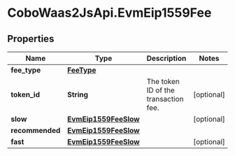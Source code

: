 # CoboWaas2JsApi.EvmEip1559Fee

## Properties

Name | Type | Description | Notes
------------ | ------------- | ------------- | -------------
**fee_type** | [**FeeType**](FeeType.md) |  | 
**token_id** | **String** | The token ID of the transaction fee. | [optional] 
**slow** | [**EvmEip1559FeeSlow**](EvmEip1559FeeSlow.md) |  | [optional] 
**recommended** | [**EvmEip1559FeeSlow**](EvmEip1559FeeSlow.md) |  | 
**fast** | [**EvmEip1559FeeSlow**](EvmEip1559FeeSlow.md) |  | [optional] 


